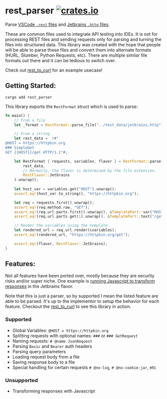 # rest_parser [![crates.io](https://img.shields.io/crates/v/rest_parser.svg?logo=rust)](https://crates.io/crates/rest_parser)


Parse [VSCode `.rest` files](https://github.com/Huachao/vscode-restclient) and [Jetbrains `.http` files](https://www.jetbrains.com/help/idea/http-client-in-product-code-editor.html).

These are common files used to integrate API testing into IDEs.
It is not for processing REST files and sending requests only for parsing and turning the files into structured data.
This library was created with the hope that people will be able to parse these files and convert them into alternate formats (HURL, Slumber, Python Requests, etc).
There are multiple similar file formats out there and it can be tedious to switch over.

Check out [rest_to_curl](https://github.com/benfaerber/rest_parser/blob/master/rest_to_curl/src/main.rs) for an example usecase!

## Getting Started:

```shell
cargo add rest_parser
```


This library exports the `RestFormat` struct which is used to parse:
```rust
fn main() {
    // From a file
    let _format = RestFormat::parse_file("../test_data/jetbrains.http").unwrap();

    // From a string 
    let rest_data =  r#"
@HOST = https://httpbin.org
### SimpleGet
GET {{HOST}}/get HTTP/1.1"#;

    let RestFormat { requests, variables, flavor } = RestFormat::parse(
        rest_data,
        // Normally, the flavor is determined by the file extension.
        RestFlavor::Jetbrains
    ).unwrap();
    
    let host_var = variables.get("HOST").unwrap();
    assert_eq!(host_var.to_string(), "https://httpbin.org");

    let req = requests.first().unwrap();
    assert_eq!(req.method.raw, "GET");
    assert_eq!(req.url.parts.first().unwrap(), &TemplatePart::var("HOST"));
    assert_eq!(req.url.parts.get(1).unwrap(), &TemplatePart::text("/get"));

    // Render the variables using the template
    let rendered_url = req.url.render(&variables);
    assert_eq!(rendered_url, "https://httpbin.org/get");

    assert_eq!(flavor, RestFlavor::Jetbrains);
}
```

## Features:
Not all features have been ported over, mostly because they are security risks and/or super niche.
One example is [running Javascript to transform responses](https://www.jetbrains.com/help/idea/exploring-http-syntax.html#per_request_variables) in the Jetbrains flavor.

Note that this is just a parser, so by supported I mean the listed feature are able to be parsed. It's up to the implementor to setup the behavior for each feature.
Checkout the [rest_to_curl](https://github.com/benfaerber/rest_parser/blob/master/rest_to_curl/src/main.rs) to see this library in action.

### Supported
- Global Variables: `@HOST = https://httpbin.org`
- Splitting requests with optional names: `###` or `### GetRequest`
- Naming requests: `# @name JsonRequest`
- Parsing `Basic` and `Bearer` auth headers
- Parsing query parameters
- Loading request body from a file
- Saving response body to a file
- Special handling for certain requests `# @no-log`, `# @no-cookie-jar`, etc

### Unsupported
- Transforming responses with Javascript
